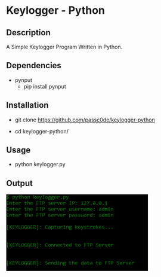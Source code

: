 # Keylogger - Python

## Description 

A Simple Keylogger Program Written in Python.

## Dependencies

* pynput
  * pip install pynput

## Installation

* git clone https://github.com/passc0de/keylogger-python

*  cd keylogger-python/

## Usage

* python keylogger.py

## Output

![](output_keylogger.png)


